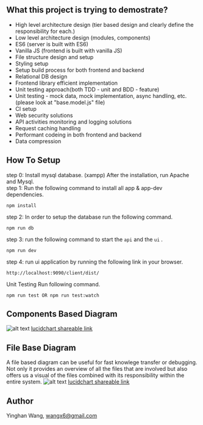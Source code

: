 ## What this project is trying to demostrate?
- High level architecture design (tier based design and clearly define the responsibility for each.)
- Low level architecture design (modules, components)
- ES6 (server is built with ES6)
- Vanilla JS (frontend is built with vanilla JS)
- File structure design and setup
- Styling setup
- Setup build process for both frontend and backend
- Relational DB design
- Frontend library efficient implementation
- Unit testing approach(both TDD - unit and BDD - feature)
- Unit testing - mock data, mock implementation, async handling, etc. (please look at "base.model.js" file)
- CI setup
- Web security solutions
- API activities monitoring and logging solutions
- Request caching handling
- Performant codeing in both frontend and backend
- Data compression

## How To Setup    
step 0: Install mysql database. (xampp) After the installation, run Apache and Mysql.  
step 1: Run the following command to install all app & app-dev dependencies. 
```shell 
npm install
```    
 
step 2: 
In order to setup the database run the following command.
```shell
npm run db
```  
step 3: run the following command to start the `api` and the `ui`  .
```shell
npm run dev
```  

step 4: run ui application by running the following link in your browser.  
```shell
http://localhost:9090/client/dist/
```  

Unit Testing
Run following command.  
```shell
npm run test OR npm run test:watch
```  

## Components Based Diagram        
![alt text](https://github.com/moshea/teckro-wangx6/blob/develop/docs/components-based.diagram.PNG "Components Based Diagram")
[lucidchart shareable link](https://www.lucidchart.com/invitations/accept/902232a3-effc-4326-a376-a166a3480d79)



## File Base Diagram  
A file based diagram can be useful for fast knowlege transfer or debugging. Not only it provides an overview of all the files that are involved but also offers us a visual of the files combined with its responsibility within the entire system.
![alt text](https://github.com/moshea/teckro-wangx6/blob/develop/docs/file-based.diagram.PNG "File Based Diagram")
[lucidchart shareable link](https://www.lucidchart.com/invitations/accept/a801f66e-0ef2-47c8-9ecc-c276dcbd12d3)


## Author     
Yinghan Wang, wangx6@gmail.com
